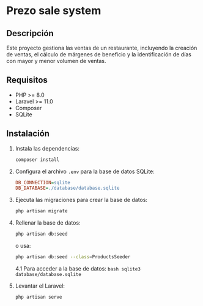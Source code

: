 # Prezo sale system

## Descripción
Este proyecto gestiona las ventas de un restaurante, incluyendo la creación de ventas, el cálculo de márgenes de beneficio y la identificación de días con mayor y menor volumen de ventas.

## Requisitos
- PHP >= 8.0
- Laravel >= 11.0
- Composer
- SQLite

## Instalación

1. Instala las dependencias:
    ```bash
    composer install
    ```
2. Configura el archivo `.env` para la base de datos SQLite:
    ```ini
    DB_CONNECTION=sqlite
    DB_DATABASE=./database/database.sqlite
    ```
3. Ejecuta las migraciones para crear la base de datos:
    ```bash
    php artisan migrate
    ```

4. Rellenar la base de datos:
    ```bash
    php artisan db:seed
    ```

    o usa:

    ```bash
    php artisan db:seed --class=ProductsSeeder
    ```

    4.1 Para acceder a la base de datos:
        ```bash
        sqlite3 database/database.sqlite
        ```
5. Levantar el Laravel:
    ```bash
    php artisan serve
    ```

